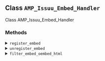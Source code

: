 ## Class `AMP_Issuu_Embed_Handler`

Class AMP_Issuu_Embed_Handler

### Methods
<details>
<summary><code>register_embed</code></summary>

```php
public register_embed()
```

Register embed.


</details>
<details>
<summary><code>unregister_embed</code></summary>

```php
public unregister_embed()
```

Unregister embed.


</details>
<details>
<summary><code>filter_embed_oembed_html</code></summary>

```php
public filter_embed_oembed_html( $return, $url, $attr )
```

Filter oEmbed HTML for Meetup to prepare it for AMP.


</details>
